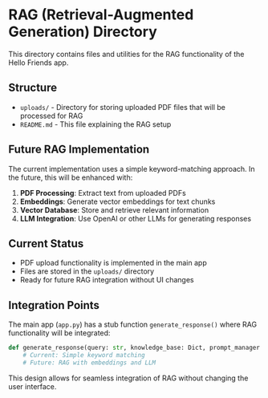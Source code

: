 # RAG (Retrieval-Augmented Generation) Directory

This directory contains files and utilities for the RAG functionality of the Hello Friends app.

## Structure

- `uploads/` - Directory for storing uploaded PDF files that will be processed for RAG
- `README.md` - This file explaining the RAG setup

## Future RAG Implementation

The current implementation uses a simple keyword-matching approach. In the future, this will be enhanced with:

1. **PDF Processing**: Extract text from uploaded PDFs
2. **Embeddings**: Generate vector embeddings for text chunks
3. **Vector Database**: Store and retrieve relevant information
4. **LLM Integration**: Use OpenAI or other LLMs for generating responses

## Current Status

- PDF upload functionality is implemented in the main app
- Files are stored in the `uploads/` directory
- Ready for future RAG integration without UI changes

## Integration Points

The main app (`app.py`) has a stub function `generate_response()` where RAG functionality will be integrated:

```python
def generate_response(query: str, knowledge_base: Dict, prompt_manager: PromptManager, response_filter: ResponseFilter) -> str:
    # Current: Simple keyword matching
    # Future: RAG with embeddings and LLM
```

This design allows for seamless integration of RAG without changing the user interface.
